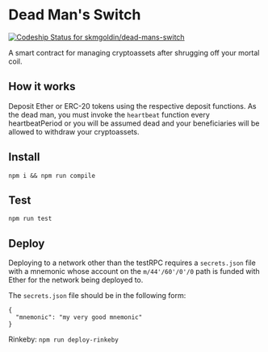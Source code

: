 # Dead Man's Switch

[ ![Codeship Status for skmgoldin/dead-mans-switch](https://app.codeship.com/projects/055a3890-97ed-0135-6eb6-6ebb5ac2ea05/status?branch=master)](https://app.codeship.com/projects/251961)

A smart contract for managing cryptoassets after shrugging off your mortal coil.

## How it works

Deposit Ether or ERC-20 tokens using the respective deposit functions. As the dead man, you must invoke the `heartbeat` function every heartbeatPeriod or you will be assumed dead and your beneficiaries will be allowed to withdraw your cryptoassets.

## Install

`npm i && npm run compile`

## Test

`npm run test`

## Deploy

Deploying to a network other than the testRPC requires a `secrets.json` file with a mnemonic whose account on the `m/44'/60'/0'/0` path is funded with Ether for the network being deployed to.

The `secrets.json` file should be in the following form:
```
{
  "mnemonic": "my very good mnemonic"
}
```

Rinkeby: `npm run deploy-rinkeby`

